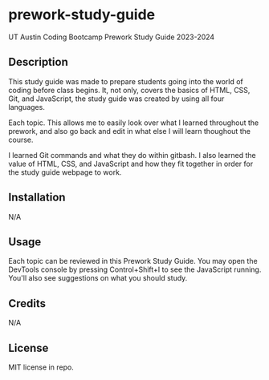 # prework-study-guide
UT Austin Coding Bootcamp Prework Study Guide 2023-2024

## Description
This study guide was made to prepare students going into the world of coding before class begins. It, not only, covers the basics of HTML, CSS, Git, and JavaScript, the study guide was created by using all four languages. 

Each topic. This allows me to easily look over what I learned throughout the prework, and also go back and edit in what else I will learn thoughout the course. 

I learned Git commands and what they do within gitbash. I also learned the value of HTML, CSS, and JavaScript and how they fit together in order for the study guide webpage to work. 


## Installation

N/A

## Usage
Each topic can be reviewed in this Prework Study Guide. You may open the DevTools console by pressing Control+Shift+I to see the JavaScript running. You'll also see suggestions on what you should study.

## Credits

N/A

## License

MIT license in repo.

